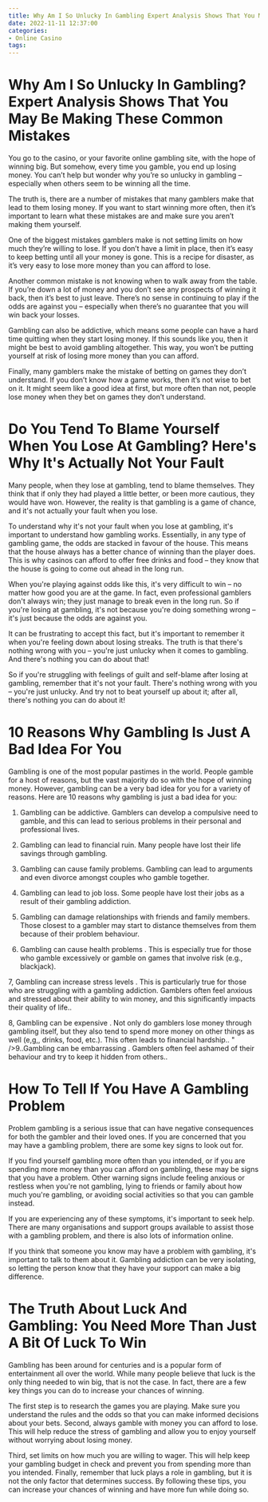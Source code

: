 ```yaml
---
title: Why Am I So Unlucky In Gambling Expert Analysis Shows That You May Be Making These Common Mistakes
date: 2022-11-11 12:37:00
categories:
- Online Casino
tags:
---
```



#  Why Am I So Unlucky In Gambling? Expert Analysis Shows That You May Be Making These Common Mistakes

You go to the casino, or your favorite online gambling site, with the hope of winning big. But somehow, every time you gamble, you end up losing money. You can’t help but wonder why you’re so unlucky in gambling – especially when others seem to be winning all the time.

The truth is, there are a number of mistakes that many gamblers make that lead to them losing money. If you want to start winning more often, then it’s important to learn what these mistakes are and make sure you aren’t making them yourself.

One of the biggest mistakes gamblers make is not setting limits on how much they’re willing to lose. If you don’t have a limit in place, then it’s easy to keep betting until all your money is gone. This is a recipe for disaster, as it’s very easy to lose more money than you can afford to lose.

Another common mistake is not knowing when to walk away from the table. If you’re down a lot of money and you don’t see any prospects of winning it back, then it’s best to just leave. There’s no sense in continuing to play if the odds are against you – especially when there’s no guarantee that you will win back your losses.

Gambling can also be addictive, which means some people can have a hard time quitting when they start losing money. If this sounds like you, then it might be best to avoid gambling altogether. This way, you won’t be putting yourself at risk of losing more money than you can afford.

Finally, many gamblers make the mistake of betting on games they don’t understand. If you don’t know how a game works, then it’s not wise to bet on it. It might seem like a good idea at first, but more often than not, people lose money when they bet on games they don’t understand.

#  Do You Tend To Blame Yourself When You Lose At Gambling? Here's Why It's Actually Not Your Fault

Many people, when they lose at gambling, tend to blame themselves. They think that if only they had played a little better, or been more cautious, they would have won. However, the reality is that gambling is a game of chance, and it's not actually your fault when you lose.

To understand why it's not your fault when you lose at gambling, it's important to understand how gambling works. Essentially, in any type of gambling game, the odds are stacked in favour of the house. This means that the house always has a better chance of winning than the player does. This is why casinos can afford to offer free drinks and food – they know that the house is going to come out ahead in the long run.

When you're playing against odds like this, it's very difficult to win – no matter how good you are at the game. In fact, even professional gamblers don't always win; they just manage to break even in the long run. So if you're losing at gambling, it's not because you're doing something wrong – it's just because the odds are against you.

It can be frustrating to accept this fact, but it's important to remember it when you're feeling down about losing streaks. The truth is that there's nothing wrong with you – you're just unlucky when it comes to gambling. And there's nothing you can do about that!

So if you're struggling with feelings of guilt and self-blame after losing at gambling, remember that it's not your fault. There's nothing wrong with you – you're just unlucky. And try not to beat yourself up about it; after all, there's nothing you can do about it!

#  10 Reasons Why Gambling Is Just A Bad Idea For You

Gambling is one of the most popular pastimes in the world. People gamble for a host of reasons, but the vast majority do so with the hope of winning money. However, gambling can be a very bad idea for you for a variety of reasons. Here are 10 reasons why gambling is just a bad idea for you:

1. Gambling can be addictive. Gamblers can develop a compulsive need to gamble, and this can lead to serious problems in their personal and professional lives.

2. Gambling can lead to financial ruin. Many people have lost their life savings through gambling.

3. Gambling can cause family problems. Gambling can lead to arguments and even divorce amongst couples who gamble together.

4. Gambling can lead to job loss. Some people have lost their jobs as a result of their gambling addiction.

5. Gambling can damage relationships with friends and family members. Those closest to a gambler may start to distance themselves from them because of their problem behaviour.

6. Gambling can cause health problems . This is especially true for those who gamble excessively or gamble on games that involve risk (e.g., blackjack).

7, Gambling can increase stress levels . This is particularly true for those who are struggling with a gambling addiction. Gamblers often feel anxious and stressed about their ability to win money, and this significantly impacts their quality of life..

8, Gambling can be expensive . Not only do gamblers lose money through gambling itself, but they also tend to spend more money on other things as well (e,g,, drinks, food, etc.). This often leads to financial hardship..
" />9..Gambling can be embarrassing . Gamblers often feel ashamed of their behaviour and try to keep it hidden from others..

#  How To Tell If You Have A Gambling Problem

Problem gambling is a serious issue that can have negative consequences for both the gambler and their loved ones. If you are concerned that you may have a gambling problem, there are some key signs to look out for.

If you find yourself gambling more often than you intended, or if you are spending more money than you can afford on gambling, these may be signs that you have a problem. Other warning signs include feeling anxious or restless when you're not gambling, lying to friends or family about how much you're gambling, or avoiding social activities so that you can gamble instead.

If you are experiencing any of these symptoms, it's important to seek help. There are many organisations and support groups available to assist those with a gambling problem, and there is also lots of information online.

If you think that someone you know may have a problem with gambling, it's important to talk to them about it. Gambling addiction can be very isolating, so letting the person know that they have your support can make a big difference.

#  The Truth About Luck And Gambling: You Need More Than Just A Bit Of Luck To Win

Gambling has been around for centuries and is a popular form of entertainment all over the world. While many people believe that luck is the only thing needed to win big, that is not the case. In fact, there are a few key things you can do to increase your chances of winning.

The first step is to research the games you are playing. Make sure you understand the rules and the odds so that you can make informed decisions about your bets. Second, always gamble with money you can afford to lose. This will help reduce the stress of gambling and allow you to enjoy yourself without worrying about losing money.

Third, set limits on how much you are willing to wager. This will help keep your gambling budget in check and prevent you from spending more than you intended. Finally, remember that luck plays a role in gambling, but it is not the only factor that determines success. By following these tips, you can increase your chances of winning and have more fun while doing so.